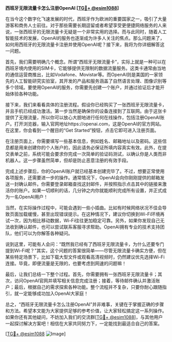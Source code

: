 **西班牙无限流量卡怎么注册OpenAI [[TG💪+ @esim1088](https://t.me/s/esim1088)]**

在当今这个数字化飞速发展的时代，西班牙作为欧洲的重要国家之一，吸引了大量游客和商务人士前往。对于那些需要长期逗留或者希望享受更便捷网络服务的人来说，一张西班牙的无限流量卡无疑是一个非常实用的选择。而与此同时，随着人工智能技术的发展，OpenAI的服务也逐渐成为许多人关注的焦点。那么问题来了，如何用西班牙的无限流量卡注册并使用OpenAI呢？接下来，我将为你详细解答这一问题。

首先，我们需要明确几个概念。所谓“西班牙无限流量卡”，实际上就是一种可以在西班牙境内使用的SIM卡，它能够提供无限制的数据流量服务。这类卡通常由当地的通信运营商推出，比如Vodafone、Movistar等。而OpenAI则是美国的一家领先的人工智能研究实验室，其开发的产品和服务涵盖了自然语言处理、图像识别等多个领域。要使用OpenAI的服务，你需要先创建一个账户，并通过验证后才能开始体验各种功能。

接下来，我们来看看具体的注册流程。假设你已经购买了一张西班牙无限流量卡，并且手机已经成功激活。第一步当然是确保你的设备连接到了互联网。由于这张卡提供了无限流量，所以你可以放心大胆地进行任何在线操作，包括注册OpenAI账户。打开浏览器，输入官网地址https://openai.com，这是OpenAI的官方网站。在这里，你会看到一个醒目的“Get Started”按钮，点击它即可进入注册页面。

在注册页面上，你需要填写一些基本信息，例如姓名、邮箱地址以及密码。这些信息都是用来创建你的个人账户的，因此请务必保证所填内容真实有效。此外，在提交表单之前，系统可能会要求你完成一次简单的验证码测试，以确认你是人类而非机器人。这一步骤虽然简单，但却是防止恶意注册的有效手段。

完成上述步骤后，你的OpenAI账户就已经基本创建完毕了。不过，想要正常使用各项服务，还需要进一步的操作。通常情况下，OpenAI会向你刚刚提供的邮箱发送一封确认邮件。你需要登录邮箱查找这封邮件，并按照指示点击其中的链接来激活你的账户。如果一切顺利的话，几分钟之内你就能顺利完成所有设置，并正式成为一名OpenAI用户！

当然，在实际操作过程中，可能会遇到一些小插曲。比如有时候网络状况不佳会导致页面加载缓慢，甚至出现错误提示。在这种情况下，建议你切换到Wi-Fi环境再试一次，因为相比移动数据，Wi-Fi往往更加稳定可靠。另外，如果你发现自己无法收到确认邮件，也可以尝试联系客服寻求帮助。OpenAI拥有专业的技术支持团队，他们可以为你解答各种疑问。

说到这里，可能有人会问：“既然我已经有了西班牙无限流量卡，为什么还要专门提到Wi-Fi呢？”其实，这个问题的答案很简单——尽管无限流量卡确实方便，但在某些特定场景下，比如下载大型文件或观看高清视频时，仍然建议优先选择Wi-Fi连接。毕竟，即便流量是无限的，也要考虑到网速的问题嘛！

最后，让我们总结一下整个过程。首先，你需要拥有一张西班牙无限流量卡；其次，访问OpenAI官网并填写相关信息完成注册；接着，等待邮件确认并激活账户；最后，根据自己的需求探索各种功能。整个流程并不复杂，只要你耐心跟随指引，就一定能够成功加入OpenAI大家庭！

总之，“西班牙无限流量卡怎么注册OpenAI”并非难事，关键在于掌握正确的步骤和方法。希望本文能为大家提供足够的参考价值，让大家轻松搞定这一系列操作。如果你还有其他疑问，不妨加入我们的交流群[[TG💪+ @esim1088](https://t.me/s/esim1088)]，与其他用户一起探讨解决方案吧！相信在大家共同努力下，一定能找到最适合自己的答案。

[[TG💪+ @esim1088](https://t.me/s/esim1088) ![Image](https://i.postimg.cc/4NQfJmqS/Snipaste-2025-05-13-00-14-12.png)]